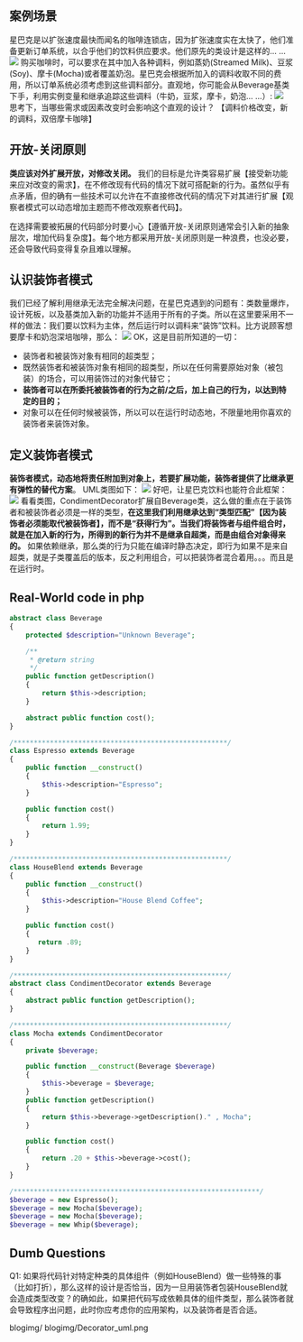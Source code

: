 ## 案例场景
星巴克是以扩张速度最快而闻名的咖啡连锁店，因为扩张速度实在太快了，他们准备更新订单系统，以合乎他们的饮料供应要求。他们原先的类设计是这样的... ...
![](https://github.com/sdwang1/design-pattern/blob/master/blogimg/Decorator_Startbuzz.png)
购买咖啡时，可以要求在其中加入各种调料，例如蒸奶(Streamed Milk)、豆浆(Soy)、摩卡(Mocha)或者覆盖奶泡。星巴克会根据所加入的调料收取不同的费用，所以订单系统必须考虑到这些调料部分。直观地，你可能会从Beverage基类下手，利用实例变量和继承追踪这些调料（牛奶，豆浆，摩卡，奶泡... ...）:
![](https://github.com/sdwang1/design-pattern/blob/master/blogimg/Decorator_Startbuzz_ingredient.png)
思考下，当哪些需求或因素改变时会影响这个直观的设计？ 【调料价格改变，新的调料，双倍摩卡咖啡】
## 开放-关闭原则
**类应该对外扩展开放，对修改关闭。** 我们的目标是允许类容易扩展【接受新功能来应对改变的需求】，在不修改现有代码的情况下就可搭配新的行为。虽然似乎有点矛盾，但的确有一些技术可以允许在不直接修改代码的情况下对其进行扩展【观察者模式可以动态增加主题而不修改观察者代码】。

在选择需要被拓展的代码部分时要小心【遵循开放-关闭原则通常会引入新的抽象层次，增加代码复杂度】。每个地方都采用开放-关闭原则是一种浪费，也没必要，还会导致代码变得复杂且难以理解。
## 认识装饰者模式
我们已经了解利用继承无法完全解决问题，在星巴克遇到的问题有：类数量爆炸，设计死板，以及基类加入新的功能并不适用于所有的子类。所以在这里要采用不一样的做法：我们要以饮料为主体，然后运行时以调料来“装饰”饮料。比方说顾客想要摩卡和奶泡深培咖啡，那么：
![](https://github.com/sdwang1/design-pattern/blob/master/blogimg/Decorator_Breverage_sample.png)
OK，这是目前所知道的一切：
- 装饰者和被装饰对象有相同的超类型；
- 既然装饰者和被装饰对象有相同的超类型，所以在任何需要原始对象（被包装）的场合，可以用装饰过的对象代替它；
- **装饰者可以在所委托被装饰者的行为之前/之后，加上自己的行为，以达到特定的目的；**
- 对象可以在任何时候被装饰，所以可以在运行时动态地，不限量地用你喜欢的装饰者来装饰对象。

## 定义装饰者模式
**装饰者模式，动态地将责任附加到对象上，若要扩展功能，装饰者提供了比继承更有弹性的替代方案**。 UML类图如下：
![](https://github.com/sdwang1/design-pattern/blob/master/blogimg/Decorator_uml.png)
好吧，让星巴克饮料也能符合此框架：
![](https://github.com/sdwang1/design-pattern/blob/master/blogimg/Decorator_Startbuzz_uml.png)
看看类图，CondimentDecorator扩展自Beverage类，这么做的重点在于装饰者和被装饰者必须是一样的类型，**在这里我们利用继承达到“类型匹配”【因为装饰者必须能取代被装饰者】，而不是“获得行为”。当我们将装饰者与组件组合时，就是在加入新的行为，所得到的新行为并不是继承自超类，而是由组合对象得来的。** 如果依赖继承，那么类的行为只能在编译时静态决定，即行为如果不是来自超类，就是子类覆盖后的版本，反之利用组合，可以把装饰者混合着用。。。而且是在运行时。
## Real-World code in php
```php
abstract class Beverage
{
    protected $description="Unknown Beverage";

    /**
     * @return string
     */
    public function getDescription()
    {
        return $this->description;
    }

    abstract public function cost();
}

/*****************************************************/
class Espresso extends Beverage
{
    public function __construct()
    {
        $this->description="Espresso";
    }

    public function cost()
    {
        return 1.99;
    }
}

/*****************************************************/
class HouseBlend extends Beverage
{
    public function __construct()
    {
        $this->description="House Blend Coffee";
    }

    public function cost()
    {
       return .89;
    }
}

/*****************************************************/
abstract class CondimentDecorator extends Beverage
{
    abstract public function getDescription();
}

/*****************************************************/
class Mocha extends CondimentDecorator
{
    private $beverage;

    public function __construct(Beverage $beverage)
    {
        $this->beverage = $beverage;
    }
    public function getDescription()
    {
        return $this->beverage->getDescription()." , Mocha";
    }

    public function cost()
    {
        return .20 + $this->beverage->cost();
    }
}

/*************************************************************/
$beverage = new Espresso();
$beverage = new Mocha($beverage);
$beverage = new Mocha($beverage);
$beverage = new Whip($beverage);
```
## Dumb Questions
Q1: 如果将代码针对特定种类的具体组件（例如HouseBlend）做一些特殊的事（比如打折），那么这样的设计是否恰当，因为一旦用装饰者包装HouseBlend就会造成类型改变？的确如此，如果把代码写成依赖具体的组件类型，那么装饰者就会导致程序出问题，此时你应考虑你的应用架构，以及装饰者是否合适。



























blogimg/
blogimg/Decorator_uml.png
